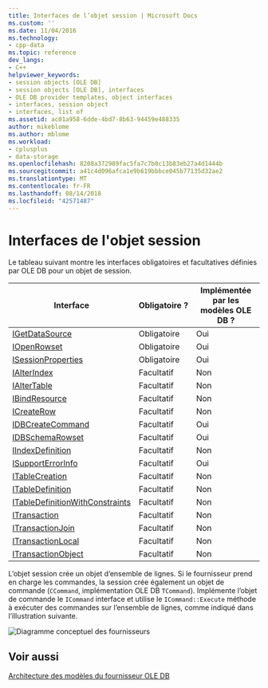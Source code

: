 ```yaml
---
title: Interfaces de l’objet session | Microsoft Docs
ms.custom: ''
ms.date: 11/04/2016
ms.technology:
- cpp-data
ms.topic: reference
dev_langs:
- C++
helpviewer_keywords:
- session objects [OLE DB]
- session objects [OLE DB], interfaces
- OLE DB provider templates, object interfaces
- interfaces, session object
- interfaces, list of
ms.assetid: ac01a958-6dde-4bd7-8b63-94459e488335
author: mikeblome
ms.author: mblome
ms.workload:
- cplusplus
- data-storage
ms.openlocfilehash: 8208a372989fac5fa7c7b0c13b83eb27a4d1444b
ms.sourcegitcommit: a41c4d096afca1e9b619bbbce045b77135d32ae2
ms.translationtype: MT
ms.contentlocale: fr-FR
ms.lasthandoff: 08/14/2018
ms.locfileid: "42571487"
---
```

# <a name="session-object-interfaces"></a>Interfaces de l'objet session
Le tableau suivant montre les interfaces obligatoires et facultatives définies par OLE DB pour un objet de session.  
  
|Interface|Obligatoire ?|Implémentée par les modèles OLE DB ?|  
|---------------|---------------|--------------------------------------|  
|[IGetDataSource](/previous-versions/windows/desktop/ms709721\(v=vs.85\))|Obligatoire|Oui|  
|[IOpenRowset](/previous-versions/windows/desktop/ms716946\(v=vs.85\))|Obligatoire|Oui|  
|[ISessionProperties](/previous-versions/windows/desktop/ms713721\(v=vs.85\))|Obligatoire|Oui|  
|[IAlterIndex](/previous-versions/windows/desktop/ms714943\(v=vs.85\))|Facultatif|Non|  
|[IAlterTable](/previous-versions/windows/desktop/ms719764\(v=vs.85\))|Facultatif|Non|  
|[IBindResource](/previous-versions/windows/desktop/ms714936\(v=vs.85\))|Facultatif|Non|  
|[ICreateRow](/previous-versions/windows/desktop/ms716832\(v=vs.85\))|Facultatif|Non|  
|[IDBCreateCommand](/previous-versions/windows/desktop/ms711625\(v=vs.85\))|Facultatif|Oui|  
|[IDBSchemaRowset](/previous-versions/windows/desktop/ms713686\(v=vs.85\))|Facultatif|Oui|  
|[IIndexDefinition](/previous-versions/windows/desktop/ms711593\(v=vs.85\))|Facultatif|Non|  
|[ISupportErrorInfo](/previous-versions/windows/desktop/ms715816\(v=vs.85\))|Facultatif|Oui|  
|[ITableCreation](/previous-versions/windows/desktop/ms713639\(v=vs.85\))|Facultatif|Non|  
|[ITableDefinition](/previous-versions/windows/desktop/ms714277\(v=vs.85\))|Facultatif|Non|  
|[ITableDefinitionWithConstraints](/previous-versions/windows/desktop/ms720947\(v=vs.85\))|Facultatif|Non|  
|[ITransaction](/previous-versions/windows/desktop/ms723053\(v=vs.85\))|Facultatif|Non|  
|[ITransactionJoin](/previous-versions/windows/desktop/ms718071\(v=vs.85\))|Facultatif|Non|  
|[ITransactionLocal](/previous-versions/windows/desktop/ms714893\(v=vs.85\))|Facultatif|Non|  
|[ITransactionObject](/previous-versions/windows/desktop/ms713659\(v=vs.85\))|Facultatif|Non|  
  
 L’objet session crée un objet d’ensemble de lignes. Si le fournisseur prend en charge les commandes, la session crée également un objet de commande (`CCommand`, implémentation OLE DB `TCommand`). Implémente l’objet de commande le `ICommand` interface et utilise le `ICommand::Execute` méthode à exécuter des commandes sur l’ensemble de lignes, comme indiqué dans l’illustration suivante.  
  
 ![Diagramme conceptuel des fournisseurs](../../data/oledb/media/vc4u551.gif "vc4u551")  
  
## <a name="see-also"></a>Voir aussi  
 [Architecture des modèles du fournisseur OLE DB](../../data/oledb/ole-db-provider-template-architecture.md)
